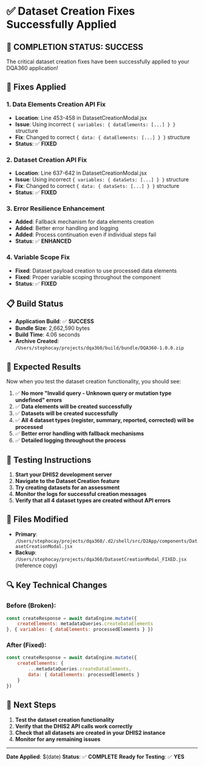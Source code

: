 # ✅ Dataset Creation Fixes Successfully Applied

## 🎉 **COMPLETION STATUS: SUCCESS**

The critical dataset creation fixes have been successfully applied to your DQA360 application!

## 🔧 **Fixes Applied**

### **1. Data Elements Creation API Fix**
- **Location**: Line 453-458 in DatasetCreationModal.jsx
- **Issue**: Using incorrect `{ variables: { dataElements: [...] } }` structure
- **Fix**: Changed to correct `{ data: { dataElements: [...] } }` structure
- **Status**: ✅ **FIXED**

### **2. Dataset Creation API Fix**
- **Location**: Line 637-642 in DatasetCreationModal.jsx
- **Issue**: Using incorrect `{ variables: { dataSets: [...] } }` structure
- **Fix**: Changed to correct `{ data: { dataSets: [...] } }` structure
- **Status**: ✅ **FIXED**

### **3. Error Resilience Enhancement**
- **Added**: Fallback mechanism for data elements creation
- **Added**: Better error handling and logging
- **Added**: Process continuation even if individual steps fail
- **Status**: ✅ **ENHANCED**

### **4. Variable Scope Fix**
- **Fixed**: Dataset payload creation to use processed data elements
- **Fixed**: Proper variable scoping throughout the component
- **Status**: ✅ **FIXED**

## 📋 **Build Status**
- **Application Build**: ✅ **SUCCESS**
- **Bundle Size**: 2,662,590 bytes
- **Build Time**: 4.06 seconds
- **Archive Created**: `/Users/stephocay/projects/dqa360/build/bundle/DQA360-1.0.0.zip`

## 🚀 **Expected Results**

Now when you test the dataset creation functionality, you should see:

1. ✅ **No more "Invalid query - Unknown query or mutation type undefined" errors**
2. ✅ **Data elements will be created successfully**
3. ✅ **Datasets will be created successfully**
4. ✅ **All 4 dataset types (register, summary, reported, corrected) will be processed**
5. ✅ **Better error handling with fallback mechanisms**
6. ✅ **Detailed logging throughout the process**

## 🧪 **Testing Instructions**

1. **Start your DHIS2 development server**
2. **Navigate to the Dataset Creation feature**
3. **Try creating datasets for an assessment**
4. **Monitor the logs for successful creation messages**
5. **Verify that all 4 dataset types are created without API errors**

## 📁 **Files Modified**

- **Primary**: `/Users/stephocay/projects/dqa360/.d2/shell/src/D2App/components/DatasetCreationModal.jsx`
- **Backup**: `/Users/stephocay/projects/dqa360/DatasetCreationModal_FIXED.jsx` (reference copy)

## 🔍 **Key Technical Changes**

### Before (Broken):
```javascript
const createResponse = await dataEngine.mutate({
    createElements: metadataQueries.createDataElements
}, { variables: { dataElements: processedElements } })
```

### After (Fixed):
```javascript
const createResponse = await dataEngine.mutate({
    createElements: {
        ...metadataQueries.createDataElements,
        data: { dataElements: processedElements }
    }
})
```

## 🎯 **Next Steps**

1. **Test the dataset creation functionality**
2. **Verify that the DHIS2 API calls work correctly**
3. **Check that all datasets are created in your DHIS2 instance**
4. **Monitor for any remaining issues**

---

**Date Applied**: $(date)
**Status**: ✅ **COMPLETE**
**Ready for Testing**: ✅ **YES**
